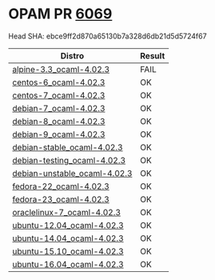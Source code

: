 # OPAM PR [6069](https://github.com/ocaml/opam-repository/pull/6069)

Head SHA: ebce9ff2d870a65130b7a328d6db21d5d5724f67


| Distro | Result |
| ------ | ------ |
| [alpine-3.3_ocaml-4.02.3](build/log.alpine-3.3_ocaml-4.02.3) | FAIL |
| [centos-6_ocaml-4.02.3](build/log.centos-6_ocaml-4.02.3) | OK |
| [centos-7_ocaml-4.02.3](build/log.centos-7_ocaml-4.02.3) | OK |
| [debian-7_ocaml-4.02.3](build/log.debian-7_ocaml-4.02.3) | OK |
| [debian-8_ocaml-4.02.3](build/log.debian-8_ocaml-4.02.3) | OK |
| [debian-9_ocaml-4.02.3](build/log.debian-9_ocaml-4.02.3) | OK |
| [debian-stable_ocaml-4.02.3](build/log.debian-stable_ocaml-4.02.3) | OK |
| [debian-testing_ocaml-4.02.3](build/log.debian-testing_ocaml-4.02.3) | OK |
| [debian-unstable_ocaml-4.02.3](build/log.debian-unstable_ocaml-4.02.3) | OK |
| [fedora-22_ocaml-4.02.3](build/log.fedora-22_ocaml-4.02.3) | OK |
| [fedora-23_ocaml-4.02.3](build/log.fedora-23_ocaml-4.02.3) | OK |
| [oraclelinux-7_ocaml-4.02.3](build/log.oraclelinux-7_ocaml-4.02.3) | OK |
| [ubuntu-12.04_ocaml-4.02.3](build/log.ubuntu-12.04_ocaml-4.02.3) | OK |
| [ubuntu-14.04_ocaml-4.02.3](build/log.ubuntu-14.04_ocaml-4.02.3) | OK |
| [ubuntu-15.10_ocaml-4.02.3](build/log.ubuntu-15.10_ocaml-4.02.3) | OK |
| [ubuntu-16.04_ocaml-4.02.3](build/log.ubuntu-16.04_ocaml-4.02.3) | OK |

